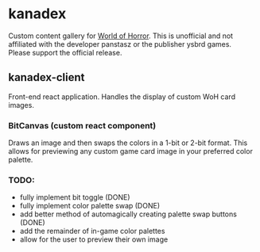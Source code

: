 # kanadex
Custom content gallery for [World of Horror](https://store.steampowered.com/app/913740/WORLD_OF_HORROR/).
This is unofficial and not affiliated with the developer panstasz or the publisher ysbrd games.  
Please support the official release.

## kanadex-client
Front-end react application.  Handles the display of custom WoH card images.
### BitCanvas (custom react component)
Draws an image and then swaps the colors in a 1-bit or 2-bit format. 
This allows for previewing any custom game card image in your preferred color palette.

### TODO:
* fully implement bit toggle (DONE)
* fully implement color palette swap (DONE)
* add better method of automagically creating palette swap buttons (DONE)
* add the remainder of in-game color palettes
* allow for the user to preview their own image